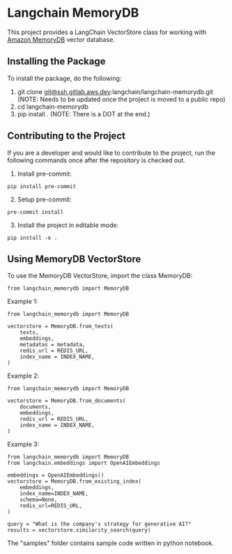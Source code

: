 # Langchain MemoryDB
This project provides a LangChain VectorStore class for working with [Amazon MemoryDB](https://aws.amazon.com/memorydb/) vector database.


## Installing the Package
To install the package, do the following:

1. git clone git@ssh.gitlab.aws.dev:langchain/langchain-memorydb.git    (NOTE: Needs to be updated once the project is moved to a public repo)
2. cd langchain-memorydb
3. pip install .   (NOTE: There is a DOT at the end.)


## Contributing to the Project
If you are a developer and would like to contribute to the project, run the following commands once after the repository is checked out.

1. Install pre-commit:
```shell
pip install pre-commit
```

2. Setup pre-commit:
```shell
pre-commit install
```

3. Install the project in editable mode:
```shell
pip install -e .
```

## Using MemoryDB VectorStore
To use the MemoryDB VectorStore, import the class MemoryDB:
```text
from langchain_memorydb import MemoryDB
```

Example 1:
```text
from langchain_memorydb import MemoryDB

vectorstore = MemoryDB.from_texts(
    texts,
    embeddings,
    metadatas = metadata,
    redis_url = REDIS_URL,
    index_name = INDEX_NAME,
)
```

Example 2:
```text
from langchain_memorydb import MemoryDB

vectorstore = MemoryDB.from_documents(
    documents,
    embeddings,
    redis_url = REDIS_URL,
    index_name = INDEX_NAME,
)
```

Example 3:
```text
from langchain_memorydb import MemoryDB
from langchain.embeddings import OpenAIEmbeddings

embeddings = OpenAIEmbeddings()
vectorstore = MemoryDB.from_existing_index(
    embeddings,
    index_name=INDEX_NAME,
    schema=None,
    redis_url=REDIS_URL,
)

query = "What is the company's strategy for generative AI?"
results = vectorstore.similarity_search(query)
```

The "samples" folder contains sample code written in python notebook.

